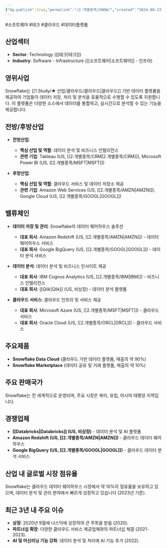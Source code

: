 ```yaml
---
{"dg-publish":true,"permalink":"/2.개별종목/SNOW/","created":"2024-08-23T12:05:40.522+09:00","updated":"2025-06-03T20:06:01.270+09:00"}
---
```


#소프트웨어 #테크 #클라우드 #데이터플랫폼


## 산업섹터

- **Sector**: Technology ([[테크\|테크]])
- **Industry**: Software - Infrastructure ([[소프트웨어\|소프트웨어]] - 인프라)

## 영위사업

Snowflake는 [[1.Study/★ 산업/클라우드/클라우드\|클라우드]] 기반 데이터 플랫폼을 제공하여 기업들이 데이터 저장, 처리 및 분석을 효율적으로 수행할 수 있도록 지원합니다. 이 플랫폼은 다양한 소스에서 데이터를 통합하고, 실시간으로 분석할 수 있는 기능을 제공합니다.

## 전방/후방산업

- **전방산업**:
    
    - **핵심 산업 및 역할**: 데이터 분석 및 비즈니스 인텔리전스
    - **관련 기업**: Tableau (US, [[2.개별종목/CRM\|2.개별종목/CRM]]), Microsoft Power BI (US, [[2.개별종목/MSFT\|MSFT]])
    
- **후방산업**:
    
    - **핵심 산업 및 역할**: 클라우드 서비스 및 데이터 저장소 제공
    - **관련 기업**: Amazon Web Services (US, [[2.개별종목/AMZN\|AMZN]]), Google Cloud (US, [[2.개별종목/GOOGL\|GOOGL]])
    

## 밸류체인

- **데이터 저장 및 관리**: Snowflake의 데이터 웨어하우스 솔루션
    
    - **대표 회사**: Amazon Redshift (US, [[2.개별종목/AMZN\|AMZN]]) - 데이터 웨어하우스 서비스
    - **대표 회사**: Google BigQuery (US, [[2.개별종목/GOOGL\|GOOGL]]) - 데이터 분석 서비스
- **데이터 분석**: 데이터 분석 및 비즈니스 인사이트 제공
    
    - **대표 회사**: IBM Cognos Analytics (US, [[2.개별종목/IBM\|IBM]]) - 비즈니스 인텔리전스
    - **대표 회사**: [[Qlik\|Qlik]] (US, 비상장) - 데이터 분석 플랫폼

- **클라우드 서비스**: 클라우드 인프라 및 서비스 제공
    
    - **대표 회사**: Microsoft Azure (US, [[2.개별종목/MSFT\|MSFT]]) - 클라우드 서비스
    - **대표 회사**: Oracle Cloud (US, [[2.개별종목/ORCL\|ORCL]]) - 클라우드 서비스

## 주요제품

- **Snowflake Data Cloud** (클라우드 기반 데이터 플랫폼, 매출의 약 90%)
- **Snowflake Marketplace** (데이터 공유 및 거래 플랫폼, 매출의 약 10%)

## 주요 판매국가

Snowflake는 전 세계적으로 운영되며, 주요 시장은 북미, 유럽, 아시아 태평양 지역입니다.

## 경쟁업체

- **[[Databricks\|Databricks]] (US, 비상장)** - 데이터 분석 및 AI 플랫폼
- **Amazon Redshift (US, [[2.개별종목/AMZN\|AMZN]])** - 클라우드 데이터 웨어하우스
- **Google BigQuery (US, [[2.개별종목/GOOGL\|GOOGL]])** - 클라우드 데이터 분석 서비스

## 산업 내 글로벌 시장 점유율

Snowflake는 클라우드 데이터 웨어하우스 시장에서 약 10%의 점유율을 보유하고 있으며, 데이터 분석 및 관리 분야에서 빠르게 성장하고 있습니다 (2023년 기준).

## 최근 3년 내 주요 이슈

- **상장**: 2020년 9월에 나스닥에 상장하여 큰 주목을 받음 (2020).
- **파트너십 확장**: 다양한 클라우드 서비스 제공업체와의 파트너십 체결 (2021-2023).
- **AI 및 머신러닝 기능 강화**: 데이터 분석 및 처리에 AI 기능 추가 (2022).